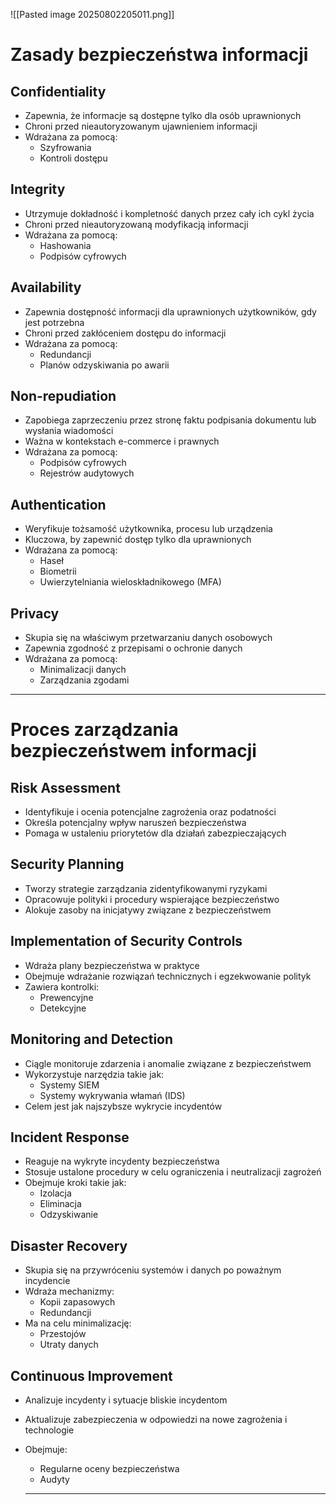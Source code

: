 ![[Pasted image 20250802205011.png]]

# Zasady bezpieczeństwa informacji

## Confidentiality
- Zapewnia, że informacje są dostępne tylko dla osób uprawnionych
- Chroni przed nieautoryzowanym ujawnieniem informacji
- Wdrażana za pomocą:
  - Szyfrowania
  - Kontroli dostępu

## Integrity
- Utrzymuje dokładność i kompletność danych przez cały ich cykl życia
- Chroni przed nieautoryzowaną modyfikacją informacji
- Wdrażana za pomocą:
  - Hashowania
  - Podpisów cyfrowych

## Availability
- Zapewnia dostępność informacji dla uprawnionych użytkowników, gdy jest potrzebna
- Chroni przed zakłóceniem dostępu do informacji
- Wdrażana za pomocą:
  - Redundancji
  - Planów odzyskiwania po awarii

## Non-repudiation
- Zapobiega zaprzeczeniu przez stronę faktu podpisania dokumentu lub wysłania wiadomości
- Ważna w kontekstach e-commerce i prawnych
- Wdrażana za pomocą:
  - Podpisów cyfrowych
  - Rejestrów audytowych

## Authentication
- Weryfikuje tożsamość użytkownika, procesu lub urządzenia
- Kluczowa, by zapewnić dostęp tylko dla uprawnionych
- Wdrażana za pomocą:
  - Haseł
  - Biometrii
  - Uwierzytelniania wieloskładnikowego (MFA)

## Privacy
- Skupia się na właściwym przetwarzaniu danych osobowych
- Zapewnia zgodność z przepisami o ochronie danych
- Wdrażana za pomocą:
  - Minimalizacji danych
  - Zarządzania zgodami

---

# Proces zarządzania bezpieczeństwem informacji

## Risk Assessment
- Identyfikuje i ocenia potencjalne zagrożenia oraz podatności
- Określa potencjalny wpływ naruszeń bezpieczeństwa
- Pomaga w ustaleniu priorytetów dla działań zabezpieczających

## Security Planning
- Tworzy strategie zarządzania zidentyfikowanymi ryzykami
- Opracowuje polityki i procedury wspierające bezpieczeństwo
- Alokuje zasoby na inicjatywy związane z bezpieczeństwem

## Implementation of Security Controls
- Wdraża plany bezpieczeństwa w praktyce
- Obejmuje wdrażanie rozwiązań technicznych i egzekwowanie polityk
- Zawiera kontrolki:
  - Prewencyjne
  - Detekcyjne

## Monitoring and Detection
- Ciągle monitoruje zdarzenia i anomalie związane z bezpieczeństwem
- Wykorzystuje narzędzia takie jak:
  - Systemy SIEM
  - Systemy wykrywania włamań (IDS)
- Celem jest jak najszybsze wykrycie incydentów

## Incident Response
- Reaguje na wykryte incydenty bezpieczeństwa
- Stosuje ustalone procedury w celu ograniczenia i neutralizacji zagrożeń
- Obejmuje kroki takie jak:
  - Izolacja
  - Eliminacja
  - Odzyskiwanie

## Disaster Recovery
- Skupia się na przywróceniu systemów i danych po poważnym incydencie
- Wdraża mechanizmy:
  - Kopii zapasowych
  - Redundancji
- Ma na celu minimalizację:
  - Przestojów
  - Utraty danych

## Continuous Improvement
- Analizuje incydenty i sytuacje bliskie incydentom
- Aktualizuje zabezpieczenia w odpowiedzi na nowe zagrożenia i technologie
- Obejmuje:
  - Regularne oceny bezpieczeństwa
  - Audyty

  ---
